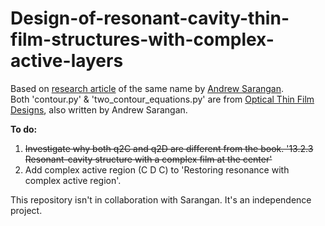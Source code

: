 # Design-of-resonant-cavity-thin-film-structures-with-complex-active-layers
Based on [research article](https://doi.org/10.1364/JOSAB.404894) of the same name by [Andrew Sarangan](https://udayton.edu/directory/engineering/electrooptics_grad/sarangan_andrew.php). <br />
Both 'contour.py' & 'two_contour_equations.py' are from [Optical Thin Film Designs](https://doi.org/10.1201/9780429423352), also written by Andrew Sarangan.

<b>To do:</b> <br />
1. ~~Investigate why both q2C and q2D are different from the book. '13.2.3 Resonant-cavity structure with a complex film at the center'~~
2. Add complex active region (C D C) to 'Restoring resonance with complex active region'.


This repository isn't in collaboration with Sarangan. It's an independence project.
